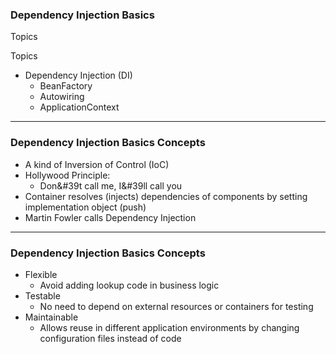 ### Dependency Injection BasicsTopicsTopics* Dependency Injection (DI)  * BeanFactory  * Autowiring  * ApplicationContext---### Dependency Injection Basics Concepts* A kind of Inversion of Control (IoC)* Hollywood Principle:  * Don&#39t call me, I&#39ll call you* Container resolves (injects) dependencies of components by setting implementation object (push)* Martin Fowler calls Dependency Injection---### Dependency Injection Basics Concepts* Flexible  * Avoid adding lookup code in business logic* Testable  * No need to depend on external resources or containers for testing* Maintainable  * Allows reuse in different application environments by changing configuration files instead of code